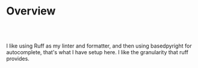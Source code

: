 # Overview
<br>
<br>

I like using Ruff as my linter and formatter, and then using basedpyright for autocomplete, that's what I have setup here. I like the granularity that ruff provides. 
